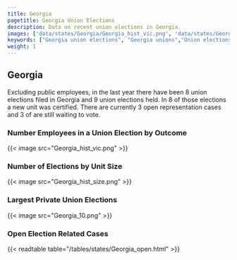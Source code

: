 ```yaml
---
title: Georgia
pagetitle: Georgia Union Elections
description: Data on recent union elections in Georgia.
images: ['data/states/Georgia/Georgia_hist_vic.png', 'data/states/Georgia/Georgia_hist_size.png', 'data/states/Georgia/Georgia_10.png']
keywords: ["Georgia union elections", "Georgia unions","Union elections"]
weight: 1
---
```

##  Georgia

Excluding public employees, in the last year there have been 8 union elections filed in Georgia and 9 union elections held. In 8 of those elections a new unit was certified. There are currently 3 open representation cases and 3 of are still waiting to vote.

### Number Employees in a Union Election by Outcome
{{< image src="Georgia_hist_vic.png" >}}

### Number of Elections by Unit Size
{{< image src="Georgia_hist_size.png" >}}

### Largest Private Union Elections
{{< image src="Georgia_10.png" >}}

### Open Election Related Cases
{{< readtable table="/tables/states/Georgia_open.html" >}}

